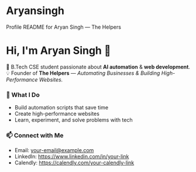 # Aryansingh
Profile README for Aryan Singh — The Helpers


# Hi, I'm Aryan Singh 👋

🚀 B.Tech CSE student passionate about **AI automation** & **web development**.  
💡 Founder of **The Helpers** — *Automating Businesses & Building High-Performance Websites.*  

### 🔭 What I Do
- Build automation scripts that save time  
- Create high-performance websites  
- Learn, experiment, and solve problems with tech  

### 📫 Connect with Me
- Email: your-email@example.com  
- LinkedIn: https://www.linkedin.com/in/your-link  
- Calendly: https://calendly.com/your-calendly-link  

